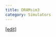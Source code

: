 ```yaml
---
title: DRAMsim3
category: Simulators
---
```

[[edit]](https://github.com/WheatBeer/WheatBeer.github.io/edit/master/_docs/simulators/DRAMsim3.md)
